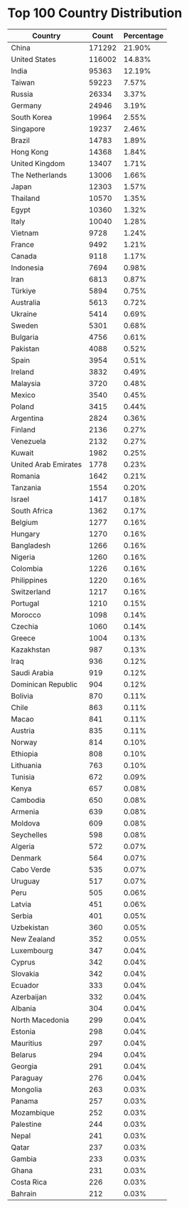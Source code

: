 # Top 100 Country Distribution
| Country | Count | Percentage |
|----|----|----|
| China | 171292 | 21.90% |
| United States | 116002 | 14.83% |
| India | 95363 | 12.19% |
| Taiwan | 59223 | 7.57% |
| Russia | 26334 | 3.37% |
| Germany | 24946 | 3.19% |
| South Korea | 19964 | 2.55% |
| Singapore | 19237 | 2.46% |
| Brazil | 14783 | 1.89% |
| Hong Kong | 14368 | 1.84% |
| United Kingdom | 13407 | 1.71% |
| The Netherlands | 13006 | 1.66% |
| Japan | 12303 | 1.57% |
| Thailand | 10570 | 1.35% |
| Egypt | 10360 | 1.32% |
| Italy | 10040 | 1.28% |
| Vietnam | 9728 | 1.24% |
| France | 9492 | 1.21% |
| Canada | 9118 | 1.17% |
| Indonesia | 7694 | 0.98% |
| Iran | 6813 | 0.87% |
| Türkiye | 5894 | 0.75% |
| Australia | 5613 | 0.72% |
| Ukraine | 5414 | 0.69% |
| Sweden | 5301 | 0.68% |
| Bulgaria | 4756 | 0.61% |
| Pakistan | 4088 | 0.52% |
| Spain | 3954 | 0.51% |
| Ireland | 3832 | 0.49% |
| Malaysia | 3720 | 0.48% |
| Mexico | 3540 | 0.45% |
| Poland | 3415 | 0.44% |
| Argentina | 2824 | 0.36% |
| Finland | 2136 | 0.27% |
| Venezuela | 2132 | 0.27% |
| Kuwait | 1982 | 0.25% |
| United Arab Emirates | 1778 | 0.23% |
| Romania | 1642 | 0.21% |
| Tanzania | 1554 | 0.20% |
| Israel | 1417 | 0.18% |
| South Africa | 1362 | 0.17% |
| Belgium | 1277 | 0.16% |
| Hungary | 1270 | 0.16% |
| Bangladesh | 1266 | 0.16% |
| Nigeria | 1260 | 0.16% |
| Colombia | 1226 | 0.16% |
| Philippines | 1220 | 0.16% |
| Switzerland | 1217 | 0.16% |
| Portugal | 1210 | 0.15% |
| Morocco | 1098 | 0.14% |
| Czechia | 1060 | 0.14% |
| Greece | 1004 | 0.13% |
| Kazakhstan | 987 | 0.13% |
| Iraq | 936 | 0.12% |
| Saudi Arabia | 919 | 0.12% |
| Dominican Republic | 904 | 0.12% |
| Bolivia | 870 | 0.11% |
| Chile | 863 | 0.11% |
| Macao | 841 | 0.11% |
| Austria | 835 | 0.11% |
| Norway | 814 | 0.10% |
| Ethiopia | 808 | 0.10% |
| Lithuania | 763 | 0.10% |
| Tunisia | 672 | 0.09% |
| Kenya | 657 | 0.08% |
| Cambodia | 650 | 0.08% |
| Armenia | 639 | 0.08% |
| Moldova | 609 | 0.08% |
| Seychelles | 598 | 0.08% |
| Algeria | 572 | 0.07% |
| Denmark | 564 | 0.07% |
| Cabo Verde | 535 | 0.07% |
| Uruguay | 517 | 0.07% |
| Peru | 505 | 0.06% |
| Latvia | 451 | 0.06% |
| Serbia | 401 | 0.05% |
| Uzbekistan | 360 | 0.05% |
| New Zealand | 352 | 0.05% |
| Luxembourg | 347 | 0.04% |
| Cyprus | 342 | 0.04% |
| Slovakia | 342 | 0.04% |
| Ecuador | 333 | 0.04% |
| Azerbaijan | 332 | 0.04% |
| Albania | 304 | 0.04% |
| North Macedonia | 299 | 0.04% |
| Estonia | 298 | 0.04% |
| Mauritius | 297 | 0.04% |
| Belarus | 294 | 0.04% |
| Georgia | 291 | 0.04% |
| Paraguay | 276 | 0.04% |
| Mongolia | 263 | 0.03% |
| Panama | 257 | 0.03% |
| Mozambique | 252 | 0.03% |
| Palestine | 244 | 0.03% |
| Nepal | 241 | 0.03% |
| Qatar | 237 | 0.03% |
| Gambia | 233 | 0.03% |
| Ghana | 231 | 0.03% |
| Costa Rica | 226 | 0.03% |
| Bahrain | 212 | 0.03% |
